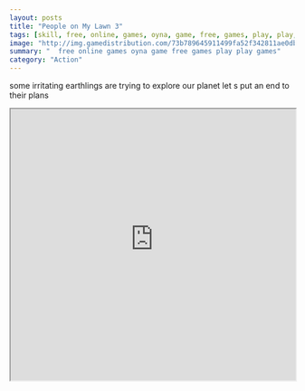 ```yaml
---
layout: posts
title: "People on My Lawn 3"
tags: [skill, free, online, games, oyna, game, free, games, play, play, games]
image: "http://img.gamedistribution.com/73b789645911499fa52f342811ae0dbd.jpg"
summary: "  free online games oyna game free games play play games"
category: "Action"
---
```


some irritating earthlings are trying to explore our planet let s put an end to their plans

<iframe width="100%" height="480px;" src="http://flash.gamedistribution.com?game=73b789645911499fa52f342811ae0dbd"></iframe>